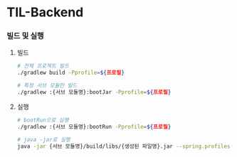 # TIL-Backend

### 빌드 및 실행

1. 빌드
    ```bash
    # 전체 프로젝트 빌드
    ./gradlew build -Pprofile=${프로필}
    
    # 특정 서브 모듈만 빌드
    ./gradlew :{서브 모듈명}:bootJar -Pprofile=${프로필}
    ```
2. 실행
    ```bash
    # bootRun으로 실행
    ./gradlew :{서브 모듈명}:bootRun -Pprofile=${프로필}
    
    # java -jar로 실행
    java -jar {서브 모듈명}/build/libs/{생성된 파일명}.jar --spring.profiles.active=${프로필} --spring.config.location=./configs/api/
    ```
